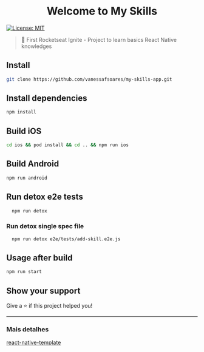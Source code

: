 <h1 align="center">Welcome to My Skills</h1>
<p>
  <a href="#" target="_blank">
    <img alt="License: MIT" src="https://img.shields.io/badge/License-MIT-yellow.svg" />
  </a>
</p>

> 🍳 First Rocketseat Ignite - Project to learn basics React Native knowledges

## Install

```sh
git clone https://github.com/vanessafsoares/my-skills-app.git
```

## Install dependencies

```sh
npm install
```

## Build iOS

```sh
cd ios && pod install && cd .. && npm run ios
```

## Build Android

```sh
npm run android
```

## Run detox e2e tests

```sh
  npm run detox
```

### Run detox single spec file
  
```sh
  npm run detox e2e/tests/add-skill.e2e.js
```
## Usage after build

```sh
npm run start
```


## Show your support

Give a ⭐️ if this project helped you!

---

### Mais detalhes
[react-native-template](https://github.com/Rocketseat/react-native-template-rocketseat-advanced)
